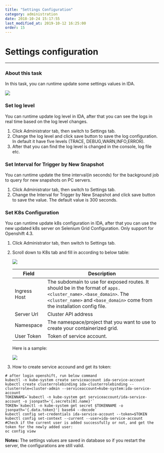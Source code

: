 ```yaml
---
title: "Settings Configuration"
category: administration
date: 2018-10-24 15:17:55
last_modified_at: 2019-10-12 16:25:00
order: 15
---
```


# Settings configuration
***
### About this task

In this task, you can runtime update some settings values in IDA.

 ![][administrator_settings]

### Set log level

You can runtime update log level in IDA, after that you can see the logs in real time based on the log level changes.

  1. Click Administrator tab, then switch to Settings tab.
  2. Change the log level and click  save button to save the log configuration. In default it have five levels (TRACE, DEBUG,WARN,INFO,ERROR).
  3. After that you can find the log level is changed in the console, log file etc.  

### Set Interval for Trigger by New Snapshot

You can runtime update the time interval(in seconds) for the background job to query for new snapshots on PC servers.

  1. Click Administrator tab, then switch to Settings tab.
  2. Change the Interval for Trigger by New Snapshot and click  save button to save the value. The default value is 300 seconds.

### Set K8s Configuration

You can runtime update k8s configuration in IDA, after that you can use the new updated k8s server on Selenium Grid Configuration. Only support for Openshift 4.3.

  1. Click Administrator tab, then switch to Settings tab.
  2. Scroll down to K8s tab and fill in according to below table:

     ![][administrator_k8s_setting]
    
     |   Field                | Description                                                         |
     | -------------------|---------------------------                                          |
     | Ingress Host|The subdomain to use for exposed routes. It should be in the format of ```apps.<cluster_name>.<base_domain>```. The ```<cluster_name>``` and ```<base_domain>``` come from the installation config file.|  
     | Server Url| Cluster API address |
     | Namespace| The namespace/project that you want to use to create your containerized grid.|  
     | User Token| Token of service account.|

     Here is a sample:

     ![][administrator_k8s_setting_sample]

  3. How to create service accound and get its token:

  ```
  # after login openshift, run below command
  kubectl -n kube-system create serviceaccount ida-service-account
  kubectl create clusterrolebinding ida-clusterrolebinding --clusterrole=cluster-admin --serviceaccount=kube-system:ida-service-account
  TOKENNAME=`kubectl -n kube-system get serviceaccount/ida-service-account -o jsonpath='{.secrets[0].name}'`
  TOKEN=`kubectl -n kube-system get secret $TOKENNAME -o jsonpath='{.data.token}'| base64 --decode`
  kubectl config set-credentials ida-service-account --token=$TOKEN
  kubectl config set-context --current --user=ida-service-account
  #Check if the current user is added successfully or not, and get the token for the newly added user:
  oc config view
  ```


**Notes:**
The settings values are saved in database so if you restart the server, the configurations are still valid.

[administrator_settings]: ../images/administrator/Administrator_settings.png
[administrator_k8s_setting]: ../images/administrator/administrator_k8s_setting.png
[administrator_k8s_setting_sample]: ../images/administrator/administrator_k8s_setting_sample.png

